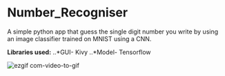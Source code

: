 # Number_Recogniser

A simple python app that guess the single digit number you write by using an image classifier trained on MNIST using a CNN.

**Libraries used:**
..*GUI- Kivy
..*Model- Tensorflow


![ezgif com-video-to-gif](https://user-images.githubusercontent.com/48356056/82395022-34b86f00-9a68-11ea-8e29-a6ea44e84aff.gif)
